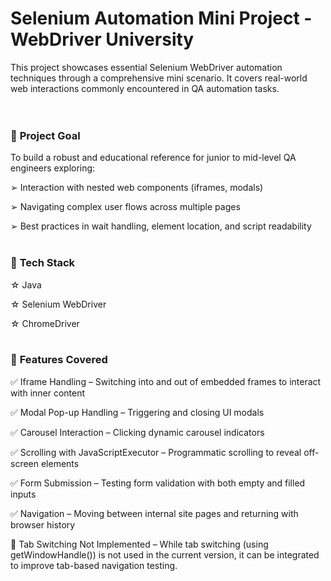 # **Selenium Automation Mini Project - WebDriver University** 

This project showcases essential Selenium WebDriver automation techniques through a comprehensive mini scenario. It covers real-world web interactions commonly encountered in QA automation tasks.
<br/><br/><br/>


### 🎯 **Project Goal**

To build a robust and educational reference for junior to mid-level QA engineers exploring:

➢ Interaction with nested web components (iframes, modals)

➢ Navigating complex user flows across multiple pages

➢ Best practices in wait handling, element location, and script readability
<br/><br/>

### 🔧 **Tech Stack**

☆ Java

☆ Selenium WebDriver

☆ ChromeDriver
<br/><br/>


### 🚀 **Features Covered**

✅ Iframe Handling – Switching into and out of embedded frames to interact with inner content

✅ Modal Pop-up Handling – Triggering and closing UI modals

✅ Carousel Interaction – Clicking dynamic carousel indicators

✅ Scrolling with JavaScriptExecutor – Programmatic scrolling to reveal off-screen elements

✅ Form Submission – Testing form validation with both empty and filled inputs

✅ Navigation – Moving between internal site pages and returning with browser history

🔄 Tab Switching Not Implemented – While tab switching (using getWindowHandle()) is not used in the current version, it can be integrated to improve tab-based navigation testing.


